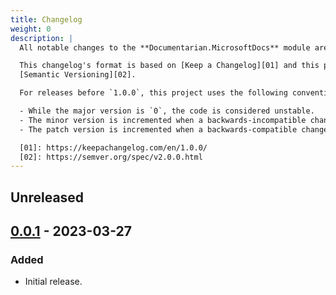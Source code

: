 ```yaml
---
title: Changelog
weight: 0
description: |
  All notable changes to the **Documentarian.MicrosoftDocs** module are documented in this file.

  This changelog's format is based on [Keep a Changelog][01] and this project adheres to
  [Semantic Versioning][02].

  For releases before `1.0.0`, this project uses the following convention:

  - While the major version is `0`, the code is considered unstable.
  - The minor version is incremented when a backwards-incompatible change is introduced.
  - The patch version is incremented when a backwards-compatible change or bug fix is introduced.

  [01]: https://keepachangelog.com/en/1.0.0/
  [02]: https://semver.org/spec/v2.0.0.html
---
```


## Unreleased

## [0.0.1] - 2023-03-27

### Added

- Initial release.

[0.0.1]: https://github.com/microsoft/Documentarian/releases/tag/Documentarian.MicrosoftDocs%2Fv0.0.1
